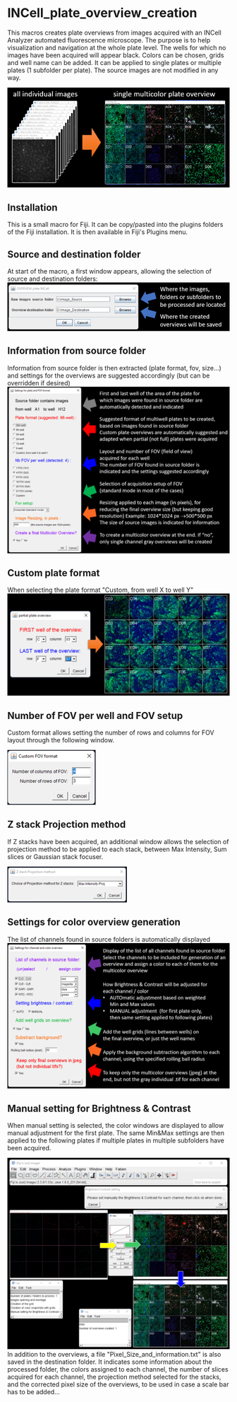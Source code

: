 # INCell_plate_overview_creation
This macros creates plate overviews from images acquired with an INCell Analyzer automated fluorescence microscope. The purpose is to help visualization and navigation at the whole plate level. The wells for which no images have been acquired will appear black. Colors can be chosen, grids and well name can be added. It can be applied to single plates or multiple plates (1 subfolder per plate). The source images are not modified in any way.

![Image](https://github.com/FabienKuttler/INCell_plate_overview_creation/blob/main/Images/goal_of_macro.png)

## Installation
This is a small macro for Fiji. It can be copy/pasted into the plugins folders of the Fiji installation. It is then available in Fiji's Plugins menu.
## Source and destination folder
At start of the macro, a first window appears, allowing the selection of source and destination folders:
![Image](https://github.com/FabienKuttler/INCell_plate_overview_creation/blob/main/Images/SourceAndDestination.png)

## Information from source folder
Information from source folder is then extracted (plate format, fov, size...) and settings for the overviews are suggested accordingly (but can be overridden if desired) 
![Image](https://github.com/FabienKuttler/INCell_plate_overview_creation/blob/main/Images/SourceInfos.png)

## Custom plate format
When selecting the plate format "Custom, from well X to well Y"
![Image](https://github.com/FabienKuttler/INCell_plate_overview_creation/blob/main/Images/partial_plate_overview.png)
## Number of FOV per well and FOV setup
Custom format allows setting the number of rows and columns for FOV layout through the following window.

![Image](https://github.com/FabienKuttler/INCell_plate_overview_creation/blob/main/Images/Custom_FOV_format.png) 
## Z stack Projection method
If Z stacks have been acquired, an additional window allows the selection of projection method to be applied to each stack, between Max Intensity, Sum slices or Gaussian stack focuser.

![Image](https://github.com/FabienKuttler/INCell_plate_overview_creation/blob/main/Images/Z_proj_method.png)
## Settings for color overview generation
The list of channels found in source folders is automatically displayed
![Image](https://github.com/FabienKuttler/INCell_plate_overview_creation/blob/main/Images/OverviewSettings.png)
## Manual setting for Brightness & Contrast
When manual setting is selected, the color windows are displayed to allow manual adjustment for the first plate. The same Min&Max settings are then applied to the following plates if multiple plates in multiple subfolders have been acquired.

![Image](https://github.com/FabienKuttler/INCell_plate_overview_creation/blob/main/Images/manual_setting.png)
In addition to the overviews, a file "Pixel_Size_and_information.txt" is also saved in the destination folder. 
It indicates some information about the processed folder, the colors assigned to each channel, the number of slices acquired for each channel, the projection method selected for the stacks, and the corrected pixel size of the overviews, to be used in case a scale bar has to be added...
